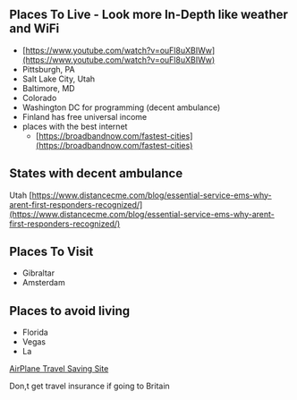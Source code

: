 
## Places To Live - Look more In-Depth like weather and WiFi  
-  [https://www.youtube.com/watch?v=ouFl8uXBIWw](https://www.youtube.com/watch?v=ouFl8uXBIWw)  
- Pittsburgh, PA  
- Salt Lake City, Utah  
- Baltimore, MD  
- Colorado  
- Washington DC for programming  (decent ambulance)
- Finland has free universal income  
- places with the best internet  
	- [https://broadbandnow.com/fastest-cities](https://broadbandnow.com/fastest-cities)  

## States with decent ambulance
Utah
[https://www.distancecme.com/blog/essential-service-ems-why-arent-first-responders-recognized/](https://www.distancecme.com/blog/essential-service-ems-why-arent-first-responders-recognized/)



## Places To Visit  
- Gibraltar  
- Amsterdam



## Places to avoid living
- Florida  
- Vegas  
- La

[AirPlane Travel Saving Site](https://skiplagged.com/)  
  
Don,t get travel insurance if going to Britain



